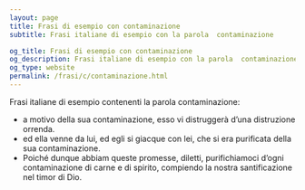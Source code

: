 ```yaml
---
layout: page
title: Frasi di esempio con contaminazione 
subtitle: Frasi italiane di esempio con la parola  contaminazione

og_title: Frasi di esempio con contaminazione 
og_description: Frasi italiane di esempio con la parola  contaminazione
og_type: website
permalink: /frasi/c/contaminazione.html
---
```


Frasi italiane di esempio contenenti la parola contaminazione:


- a motivo della sua contaminazione, esso vi distruggerà d’una distruzione orrenda.
- ed ella venne da lui, ed egli si giacque con lei, che si era purificata della sua contaminazione.
- Poiché dunque abbiam queste promesse, diletti, purifichiamoci d’ogni contaminazione di carne e di spirito, compiendo la nostra santificazione nel timor di Dio.
